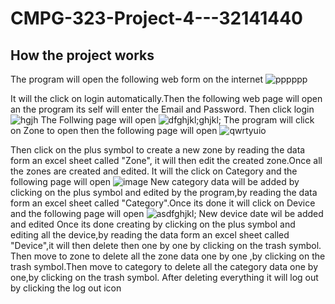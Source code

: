 # CMPG-323-Project-4---32141440
## How the project works
  The program will open the following web form on the internet
  ![pppppp](https://user-images.githubusercontent.com/110165029/198288221-0153115b-9e5b-413c-babd-826f20deed99.PNG)
   
   It will the click on login automatically.Then the following web page will open an the program its self will enter the Email and Password. Then click login
   ![hgjh](https://user-images.githubusercontent.com/110165029/198289429-07eab397-2b08-49e4-95a0-6a2e1f95140b.PNG)
   The Follwing page will open 
   ![dfghjkl;ghjkl;](https://user-images.githubusercontent.com/110165029/198292190-608f5099-620f-4c28-8304-a6b38847cf5d.PNG)
   The program will click on Zone to open then the following page will open
   ![qwrtyuio](https://user-images.githubusercontent.com/110165029/198292795-0896968a-6232-4fed-8cb2-415c3517b7cb.PNG)

   Then click on the plus symbol to create a new zone by reading the data form an excel sheet called "Zone", it will then edit the created  zone.Once all the zones are created and edited. 
   It will the click on Category and the following page will open
   ![image](https://user-images.githubusercontent.com/110165029/198293679-530b0832-9538-4b68-8c5b-872f1b1497bd.png)
   New category data will be added by clicking on the plus symbol and edited by the program,by reading the data form an excel sheet called "Category".Once its done it will click on Device and the following page will open
   ![asdfghjkl;](https://user-images.githubusercontent.com/110165029/198294064-baa500ee-eadc-478e-9eda-55deb525ed14.PNG)
   New device date wil be added and edited
   Once its done creating by clicking on the plus symbol and editing all the device,by reading the data form an excel sheet called "Device",it will then delete then one by one by clicking on the trash symbol. Then move to zone to delete all the zone data one by one ,by clicking on the trash symbol.Then move to category to delete all the category data one by one,by clicking on the trash symbol. After deleting everything it will log out by clicking the log out icon
   
   
